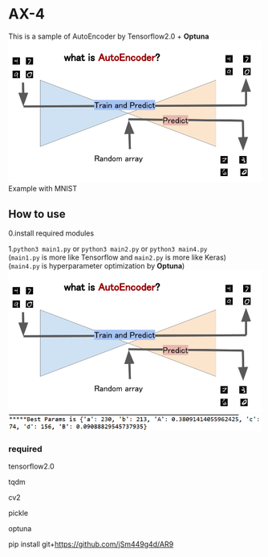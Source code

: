# AX-4
This is a sample of AutoEncoder by Tensorflow2.0 + **Optuna**
![AE](https://github.com/jSm449g4d/AX-4/blob/master/assets/AE.png)
Example with MNIST

## How to use
0.install required modules

1.`python3 main1.py` or `python3 main2.py` or `python3 main4.py`<br>
  (`main1.py` is more like Tensorflow and `main2.py` is more like Keras)<br>
  (`main4.py` is hyperparameter optimization by **Optuna**)
![AE](https://github.com/jSm449g4d/AX-4/blob/master/assets/AE.png)
![params](https://github.com/jSm449g4d/AX-4/blob/master/assets/params.png)

### required
tensorflow2.0

tqdm

cv2

pickle

optuna

pip install git+https://github.com/jSm449g4d/AR9

